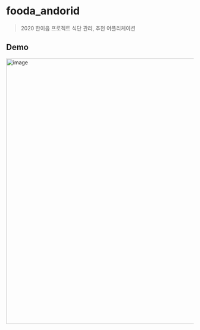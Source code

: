 # fooda_andorid

> 2020 한이음 프로젝트 식단 관리, 추천 어플리케이션

## Demo
<img width="713" alt="image" src="https://user-images.githubusercontent.com/30331087/107449001-1fe7b280-6b86-11eb-9c95-f99462758f3f.png">
